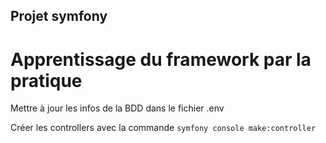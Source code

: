  ## Projet symfony

  # Apprentissage du framework par la pratique

 Mettre à jour les infos de la BDD dans le fichier .env

 Créer les controllers avec la commande `symfony console make:controller`